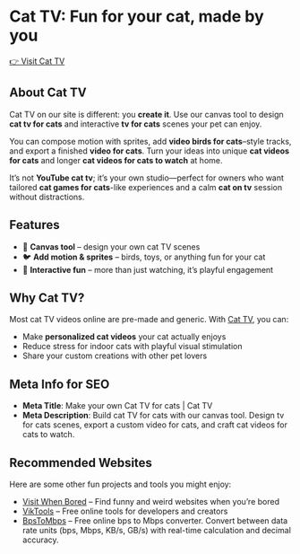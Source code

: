 # Cat TV: Fun for your cat, made by you

[👉 Visit Cat TV](https://cat-tv.net)

## About Cat TV

Cat TV on our site is different: you **create it**. Use our canvas tool to design **cat tv for cats** and interactive **tv for cats** scenes your pet can enjoy.

You can compose motion with sprites, add **video birds for cats**–style tracks, and export a finished **video for cats**. Turn your ideas into unique **cat videos for cats** and longer **cat videos for cats to watch** at home.

It’s not **YouTube cat tv**; it’s your own studio—perfect for owners who want tailored **cat games for cats**-like experiences and a calm **cat on tv** session without distractions.

## Features

* 🎨 **Canvas tool** – design your own cat TV scenes
* 🐦 **Add motion & sprites** – birds, toys, or anything fun for your cat
* 🐾 **Interactive fun** – more than just watching, it’s playful engagement

## Why Cat TV?

Most cat TV videos online are pre-made and generic. With [Cat TV](https://cat-tv.net), you can:

* Make **personalized cat videos** your cat actually enjoys
* Reduce stress for indoor cats with playful visual stimulation
* Share your custom creations with other pet lovers

## Meta Info for SEO

* **Meta Title**: Make your own Cat TV for cats | Cat TV
* **Meta Description**: Build cat TV for cats with our canvas tool. Design tv for cats scenes, export a custom video for cats, and craft cat videos for cats to watch.

## Recommended Websites

Here are some other fun projects and tools you might enjoy:

* [Visit When Bored](https://visit-when-bored.com) – Find funny and weird websites when you’re bored
* [VikTools](https://viktools.site) – Free online tools for developers and creators
* [BpsToMbps](https://bpstombps.com) – Free online bps to Mbps converter. Convert between data rate units (bps, Mbps, KB/s, GB/s) with real-time calculation and decimal accuracy.
